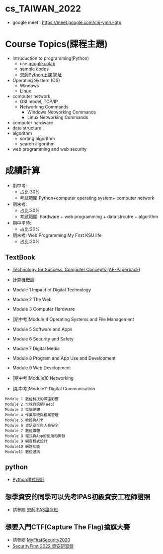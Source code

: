 # cs_TAIWAN_2022 
 
 - google meet :  https://meet.google.com/cnj-ymru-gtp
 
 
# Course Topics(課程主題)
- Intruduction to programming(Python)
  - use [google colab](https://colab.research.google.com/) 
  - [sample codes](https://github.com/MyDearGreatTeacher/ComputerScience2022/blob/main/Python_code.md)
  - [恩師Python上課 網址](https://github.com/MyDearGreatTeacher/python2022) 
- Operating System (OS)
  - Windows 
  - Linux
- computer network
  - OSI model, TCP/IP  
  - Networking Commands 
    - Windows Networking Commands 
    - Linux Networking Commands 
- computer hardware
- data structure
- algorithm
  - sorting algorithm  
  - search algorithm
- web programming and web security 

# 成績計算
- 期中考:
  - 占比:30%
  - 考試範圍:Python+computer  operating system+ computer network
- 期末考:
  - 占比:30%
  - 考試範圍: hardware + web programming + data strcutre + algorithm
- 期中平時:
  - 占比:20%
- 期末考: Web Programming:My First KSU life
  - 占比:20%
## TextBook
- [Technology for Success: Computer Concepts (AE-Paperback)](https://www.tenlong.com.tw/products/9789814888035?list_name=srh)
- [計算機概論](https://www.tenlong.com.tw/products/9789579282666?list_name=srh)

- Module 1 Impact of Digital Technology
- Module 2 The Web
- Module 3 Computer Hardware
- [期中考]Module 4 Operating Systems and File Management
- Module 5 Software and Apps
- Module 6 Security and Safety
- Module 7 Digital Media
- Module 8 Program and App Use and Development
- Module 9 Web Development
- [期中考]Module10 Networking
- [期中考]Module11 Digital Communication
```
Module 1 數位科技的深遠影響
Module 2 全球資訊網(Web)
Module 3 電腦硬體
Module 4 作業系統與檔案管理
Module 5 軟體與APP
Module 6 資訊安全與人身安全
Module 7 數位媒體
Module 8 程式與App的使用和開發
Module 9 網頁程式設計
Module10 網路功能
Module11 數位通訊
```

## python
- [Python程式設計](https://github.com/MyDearGreatTeacher/python2022)

## 想學資安的同學可以先考IPAS初級資安工程師證照
- 請參閱 [恩師IPAS證照班](https://github.com/MyDearGreatTeacher/IPAS2022)

## 想要入門CTF(Capture The Flag)搶旗大賽
- 請參閱 [MyFirstSecurity2020](https://github.com/MyFirstSecurity2020?tab=repositories)
- [SecurityFirst 2022 資安研習營](https://github.com/MyFirstSecurity2020/SecurityFirst2022)
